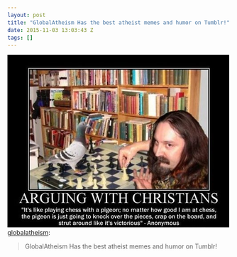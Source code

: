 ```yaml
---
layout: post
title: "GlobalAtheism Has the best atheist memes and humor on Tumblr!"
date: 2015-11-03 13:03:43 Z
tags: []
---
```

![](/media/2015/11/132469501519.jpg)
[globalatheism](http://globalatheism.tumblr.com/post/132466163199/globalatheism-has-the-best-atheist-memes-and-humor):

> GlobalAtheism Has the best atheist memes and humor on Tumblr!
